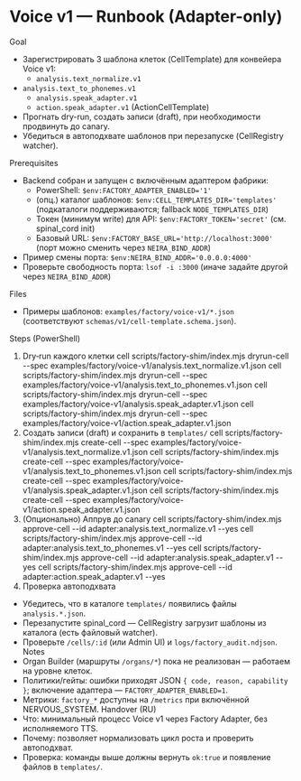 <!-- neira:meta
id: NEI-20250317-120400-voice-v1-runbook-cell-template
intent: docs
summary: Пошаговый запуск Voice v1 через Factory Adapter, обновлена ссылка на схему cell-template.
-->

<!-- neira:meta
id: NEI-20250310-cell-templates-env-doc
intent: docs
summary: Обновлена переменная окружения на CELL_TEMPLATES_DIR с поддержкой NODE_TEMPLATES_DIR.
-->
<!-- neira:meta
id: NEI-20260413-voice-runbook-rename
intent: docs
summary: Заменены упоминания backend на spinal_cord.
-->

# Voice v1 — Runbook (Adapter-only)

Goal

- Зарегистрировать 3 шаблона клеток (CellTemplate) для конвейера Voice v1:
  - `analysis.text_normalize.v1`
- `analysis.text_to_phonemes.v1`
  - `analysis.speak_adapter.v1`
  - `action.speak_adapter.v1` (ActionCellTemplate)
- Прогнать dry-run, создать записи (draft), при необходимости продвинуть до canary.
- Убедиться в автоподхвате шаблонов при перезапуске (CellRegistry watcher).

Prerequisites

- Backend собран и запущен с включённым адаптером фабрики:
  - PowerShell: `$env:FACTORY_ADAPTER_ENABLED='1'`
  - (опц.) каталог шаблонов: `$env:CELL_TEMPLATES_DIR='templates'` (подкаталоги поддерживаются; fallback `NODE_TEMPLATES_DIR`)
  - Токен (минимум write) для API: `$env:FACTORY_TOKEN='secret'` (см. spinal_cord init)
  - Базовый URL: `$env:FACTORY_BASE_URL='http://localhost:3000'` (порт можно сменить через `NEIRA_BIND_ADDR`)
- Пример смены порта: `$env:NEIRA_BIND_ADDR='0.0.0.0:4000'`
- Проверьте свободность порта: `lsof -i :3000` (иначе задайте другой через `NEIRA_BIND_ADDR`)

Files

- Примеры шаблонов: `examples/factory/voice-v1/*.json` (соответствуют `schemas/v1/cell-template.schema.json`).

Steps (PowerShell)

1. Dry‑run каждого клетки
   cell scripts/factory-shim/index.mjs dryrun-cell --spec examples/factory/voice-v1/analysis.text_normalize.v1.json
   cell scripts/factory-shim/index.mjs dryrun-cell --spec examples/factory/voice-v1/analysis.text_to_phonemes.v1.json
   cell scripts/factory-shim/index.mjs dryrun-cell --spec examples/factory/voice-v1/analysis.speak_adapter.v1.json
   cell scripts/factory-shim/index.mjs dryrun-cell --spec examples/factory/voice-v1/action.speak_adapter.v1.json
2. Создать записи (draft) и сохранить в `templates/`
   cell scripts/factory-shim/index.mjs create-cell --spec examples/factory/voice-v1/analysis.text_normalize.v1.json
   cell scripts/factory-shim/index.mjs create-cell --spec examples/factory/voice-v1/analysis.text_to_phonemes.v1.json
   cell scripts/factory-shim/index.mjs create-cell --spec examples/factory/voice-v1/analysis.speak_adapter.v1.json
   cell scripts/factory-shim/index.mjs create-cell --spec examples/factory/voice-v1/action.speak_adapter.v1.json
3. (Опционально) Аппрув до canary
   cell scripts/factory-shim/index.mjs approve-cell --id adapter:analysis.text_normalize.v1 --yes
   cell scripts/factory-shim/index.mjs approve-cell --id adapter:analysis.text_to_phonemes.v1 --yes
   cell scripts/factory-shim/index.mjs approve-cell --id adapter:analysis.speak_adapter.v1 --yes
   cell scripts/factory-shim/index.mjs approve-cell --id adapter:action.speak_adapter.v1 --yes
4. Проверка автоподхвата

- Убедитесь, что в каталоге `templates/` появились файлы `analysis.*.json`.
- Перезапустите spinal_cord — CellRegistry загрузит шаблоны из каталога (есть файловый watcher).
- Проверьте `/cells/:id` (или Admin UI) и `logs/factory_audit.ndjson`.
  Notes
- Organ Builder (маршруты `/organs/*`) пока не реализован — работаем на уровне клеток.
- Политики/гейты: ошибки приходят JSON `{ code, reason, capability }`; включение адаптера — `FACTORY_ADAPTER_ENABLED=1`.
- Метрики: `factory_*` доступны на `/metrics` при включённой NERVOUS_SYSTEM.
  Handover (RU)
- Что: минимальный процесс Voice v1 через Factory Adapter, без исполняемого TTS.
- Почему: позволяет нормализовать цикл роста и проверить автоподхват.
- Проверка: команды выше должны вернуть `ok:true` и появление файлов в `templates/`.
